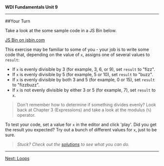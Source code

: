 **WDI Fundamentals Unit 9**

---

##Your Turn

Take a look at the some sample code in a JS Bin below.

<a class="jsbin-embed" href="https://jsbin.com/kiyeso/embed?js,console">JS Bin on jsbin.com</a><script src="https://static.jsbin.com/js/embed.min.js?3.35.12"></script>

This exercise may be familiar to some of you - your job is to write some code that, depending on the value of `x`, assigns one of several values to `result`:

* If `x` is evenly divisible by 3 (for example, 3, 6, or 9), set `result` to "fizz".
* If `x` is evenly divisible by 5 (for example, 5 or 10), set `result` to "buzz".
* If `x` is evenly divisible by both 3 and 5 (for example, 0 or 15), set `result` to "fizzbuzz".
* If `x` is not evenly divisible by either 3 or 5 (for example, 7), set `result` to `x`.

> Don't remember how to determine if something divides evenly? Look back at Chapter 3 (Expressions) and take a look at the modulus (`%`) operator.

To test your code, set a value for `x` in the editor and click 'play'. Did you get the result you expected? Try out a bunch of different values for `x`, just to be sure.

> *Stuck? Check out the [solutions](https://github.com/generalassembly-studio/fundamentals/blob/master/exercise-solutions.md) to see what you can do.*

---

[Next: Loops](05_lesson.md)
